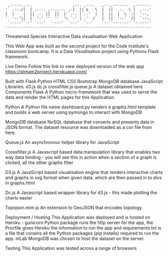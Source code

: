 
     ,-----.,--.                  ,--. ,---.   ,--.,------.  ,------.
    '  .--./|  | ,---. ,--.,--. ,-|  || o   \  |  ||  .-.  \ |  .---'
    |  |    |  || .-. ||  ||  |' .-. |`..'  |  |  ||  |  \  :|  `--, 
    '  '--'\|  |' '-' ''  ''  '\ `-' | .'  /   |  ||  '--'  /|  `---.
     `-----'`--' `---'  `----'  `---'  `--'    `--'`-------' `------'
    ----------------------------------------------------------------- 


Threatened Species
Interactive Data visualisation Web Application

This Web App was built as the second project for the Code Institute's classroom bootcamp. It is a Data Visualisation project using Pythons Flask framework.

Live Demo
Follow this link to view deployed version of the web app https://stream2project.herokuapp.com/

Built with
Flask
Python
HTML
CSS
Bootstrap
MongoDB database
JavaScript Libraries:
d3.js
dc.js
crossfilter.js
queue.js
A dataset obtained here
Components
Flask
A Python micro-framework that was used to serve the data and render the HTML pages for this Application

Python
A Python file name dashboard.py renders a graphs.html template and builds a web server using pymongo to interact with MongoDB

MongoDB database
NoSQL database that converts and presents data in JSON format. The dataset resource was downloaded as a csv file from here.

Queue.js
An asynchronour helper library for JavaScript

Crossfilter.js
A Javascript based data manipulation library that enables two way data binding - you will see this in action when a section of a graph is clicked, all the other graphs filter

D3.js
A JavaScript based visualisation engine that renders interactive charts and graphs in svg format when given data, which are then passed in to divs in graphs.html

Dc.js
A Javascript based wrapper library for d3.js - this made plotting the charts easier

Topojson.mim.js
An extension to GeoJSON that encodes topology. 

Deployment / Hosting
This Application was deployed and is hosted on Heroku - gunicorn Python package runs the http server for the app, the Procfile gives Heroku the information to run the app and requirements.txt is a file that conains all the Python packages (pip installs) required to run the app. mLab MongoDB was chosen to host the dataset on the server.

Testing
This Application was tested across a range of browsers